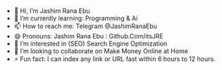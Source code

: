 - 👋 Hi, I’m Jashim Rana Ebu
- 🌱 I’m currently learning: Programming & Ai
- 📫 How to reach me: Telegram @JashimRanaEbu
- 😄 Pronouns: Jashim Rana Ebu : Github.Com/itsJRE
- 👀 I’m interested in (SEO) Search Engine Optimization
- 💞️ I’m looking to collaborate on Make Money Online at Home
- ⚡ Fun fact: I can index any link or URL fast within 6 hours to 12 hours.


<!---
itsJRE/itsJRE is a ✨ special ✨ repository because its `README.md` (this file) appears on your GitHub profile.
You can click the Preview link to take a look at your changes.
--->
